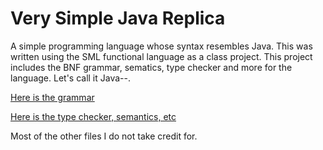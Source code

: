 # Very Simple Java Replica
 A simple programming language whose syntax resembles Java. This was written using the SML functional language as a class project. This project includes the BNF grammar, sematics, type checker and more for the language. Let's call it Java--.
 
 [Here is the grammar](https://github.com/stephengeorge568/Simple-Java-Languge-Replica/blob/ceda281358f96b5ad29136973992251953751202/Transformation/Syntax/mini_language.bnf)
 
 [Here is the type checker, semantics, etc](https://github.com/stephengeorge568/Simple-Java-Languge-Replica/tree/ceda281358f96b5ad29136973992251953751202/Transformation/SML_Modules/Interpreter)
 
 Most of the other files I do not take credit for.

